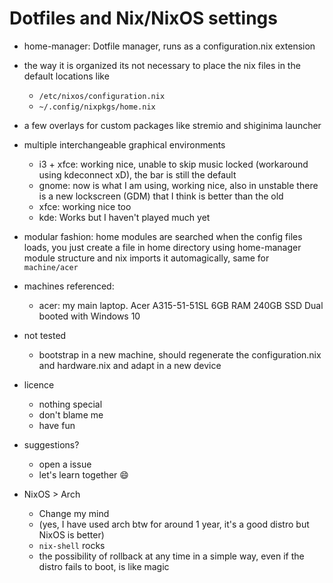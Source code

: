 # Dotfiles and Nix/NixOS settings

- home-manager: Dotfile manager, runs as a configuration.nix extension

- the way it is organized its not necessary to place the nix files in the default locations like

    - `/etc/nixos/configuration.nix`
    - `~/.config/nixpkgs/home.nix`

- a few overlays for custom packages like stremio and shiginima launcher

- multiple interchangeable graphical environments
    - i3 + xfce: working nice, unable to skip music locked (workaround using kdeconnect xD), the bar is still the default
    - gnome: now is what I am using, working nice, also in unstable there is a new lockscreen (GDM) that I think is better than the old
    - xfce: working nice too
    - kde: Works but I haven't played much yet

- modular fashion: home modules are searched when the config files loads, you just create a file in home directory using home-manager 
module structure and nix imports it automagically, same for `machine/acer`
    
- machines referenced:
    - acer: my main laptop. Acer A315-51-51SL 6GB RAM 240GB SSD Dual booted with Windows 10

- not tested
    - bootstrap in a new machine, should regenerate the configuration.nix and hardware.nix and adapt in a new device

- licence
    - nothing special
    - don't blame me
    - have fun

- suggestions?
    - open a issue
    - let's learn together :smile:

- NixOS > Arch
    - Change my mind
    - (yes, I have used arch btw for around 1 year, it's a good distro but NixOS is better)
    - `nix-shell` rocks
    - the possibility of rollback at any time in a simple way, even if the distro fails to boot, is like magic
